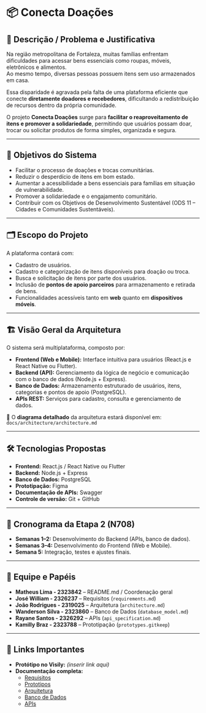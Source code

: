 # 📦 Conecta Doações

## 📌 Descrição / Problema e Justificativa
Na região metropolitana de Fortaleza, muitas famílias enfrentam dificuldades para acessar bens essenciais como roupas, móveis, eletrônicos e alimentos.  
Ao mesmo tempo, diversas pessoas possuem itens sem uso armazenados em casa.  

Essa disparidade é agravada pela falta de uma plataforma eficiente que conecte **diretamente doadores e recebedores**, dificultando a redistribuição de recursos dentro da própria comunidade.  

O projeto **Conecta Doações** surge para **facilitar o reaproveitamento de itens e promover a solidariedade**, permitindo que usuários possam doar, trocar ou solicitar produtos de forma simples, organizada e segura.

---

## 🎯 Objetivos do Sistema
- Facilitar o processo de doações e trocas comunitárias.  
- Reduzir o desperdício de itens em bom estado.  
- Aumentar a acessibilidade a bens essenciais para famílias em situação de vulnerabilidade.  
- Promover a solidariedade e o engajamento comunitário.  
- Contribuir com os Objetivos de Desenvolvimento Sustentável (ODS 11 – Cidades e Comunidades Sustentáveis).  

---

## 🗂 Escopo do Projeto
A plataforma contará com:  
- Cadastro de usuários.  
- Cadastro e categorização de itens disponíveis para doação ou troca.  
- Busca e solicitação de itens por parte dos usuários.  
- Inclusão de **pontos de apoio parceiros** para armazenamento e retirada de bens.  
- Funcionalidades acessíveis tanto em **web** quanto em **dispositivos móveis**.  

---

## 🏗 Visão Geral da Arquitetura
O sistema será multiplataforma, composto por:  

- **Frontend (Web e Mobile):** Interface intuitiva para usuários (React.js e React Native ou Flutter).  
- **Backend (API):** Gerenciamento da lógica de negócio e comunicação com o banco de dados (Node.js + Express).  
- **Banco de Dados:** Armazenamento estruturado de usuários, itens, categorias e pontos de apoio (PostgreSQL).  
- **APIs REST:** Serviços para cadastro, consulta e gerenciamento de dados.  

📌 O **diagrama detalhado** da arquitetura estará disponível em:  
`docs/architecture/architecture.md`

---

## 🛠 Tecnologias Propostas
- **Frontend:** React.js / React Native ou Flutter  
- **Backend:** Node.js + Express  
- **Banco de Dados:** PostgreSQL  
- **Prototipação:** Figma  
- **Documentação de APIs:** Swagger  
- **Controle de versão:** Git + GitHub  

---

## 📅 Cronograma da Etapa 2 (N708)
- **Semanas 1–2:** Desenvolvimento do Backend (APIs, banco de dados).  
- **Semanas 3–4:** Desenvolvimento do Frontend (Web e Mobile).  
- **Semana 5:** Integração, testes e ajustes finais.  

---

## 👥 Equipe e Papéis
- **Matheus Lima - 2323842** – README.md / Coordenação geral  
- **José William - 2326237** – Requisitos (`requirements.md`)  
- **João Rodrigues - 2319025** – Arquitetura (`architecture.md`)  
- **Wanderson Silva - 2323860** – Banco de Dados (`database_model.md`)  
- **Rayane Santos - 2326292** – APIs (`api_specification.md`)  
- **Kamilly Braz - 2323788** – Prototipação (`prototypes.gitkeep`)  

---

## 🔗 Links Importantes
- **Protótipo no Visily:** _(inserir link aqui)_  
- **Documentação completa:**
  - [Requisitos](docs/requirements/requirements.md)
  - [Prototipos](docs/prototypes.gitkeep)  
  - [Arquitetura](docs/architecture/architecture.md)  
  - [Banco de Dados](docs/database/database_model.md)  
  - [APIs](docs/api/api_specification.md)  

